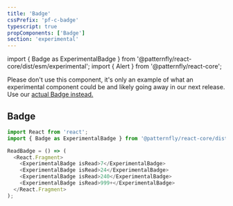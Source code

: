 ```yaml
---
title: 'Badge'
cssPrefix: 'pf-c-badge'
typescript: true 
propComponents: ['Badge']
section: 'experimental'
---
```

import { Badge as ExperimentalBadge } from '@patternfly/react-core/dist/esm/experimental';
import { Alert } from '@patternfly/react-core';

<Alert variant="danger" title="Warning">
  Please don't use this component, it's only an example of what an experimental component could be
  and likely going away in our next release.
  Use our <a href="../../components/badge">actual Badge instead.</a>
</Alert>
<br />

## Badge
```js
import React from 'react';
import { Badge as ExperimentalBadge } from '@patternfly/react-core/dist/esm/experimental';

ReadBadge = () => (
  <React.Fragment>
    <ExperimentalBadge isRead>7</ExperimentalBadge>
    <ExperimentalBadge isRead>24</ExperimentalBadge>
    <ExperimentalBadge isRead>240</ExperimentalBadge>
    <ExperimentalBadge isRead>999+</ExperimentalBadge>
  </React.Fragment>
);
```

